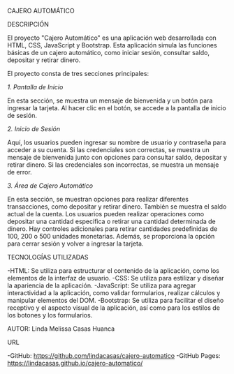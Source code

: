 CAJERO AUTOMÁTICO

DESCRIPCIÓN

El proyecto "Cajero Automático" es una aplicación web desarrollada con HTML, CSS, JavaScript y Bootstrap. Esta aplicación simula las funciones básicas de un cajero automático, como iniciar sesión, consultar saldo, depositar y retirar dinero.

El proyecto consta de tres secciones principales:

*1. Pantalla de Inicio*

En esta sección, se muestra un mensaje de bienvenida y un botón para ingresar la tarjeta. Al hacer clic en el botón, se accede a la pantalla de inicio de sesión.

*2. Inicio de Sesión*

Aquí, los usuarios pueden ingresar su nombre de usuario y contraseña para acceder a su cuenta. Si las credenciales son correctas, se muestra un mensaje de bienvenida junto con opciones para consultar saldo, depositar y retirar dinero. Si las credenciales son incorrectas, se muestra un mensaje de error.

*3. Área de Cajero Automático*

En esta sección, se muestran opciones para realizar diferentes transacciones, como depositar y retirar dinero. También se muestra el saldo actual de la cuenta. Los usuarios pueden realizar operaciones como depositar una cantidad específica o retirar una cantidad determinada de dinero. Hay controles adicionales para retirar cantidades predefinidas de 100, 200 o 500 unidades monetarias. Además, se proporciona la opción para cerrar sesión y volver a ingresar la tarjeta.

TECNOLOGÍAS UTILIZADAS

-HTML: Se utiliza para estructurar el contenido de la aplicación, como los elementos de la interfaz de usuario.
-CSS: Se utiliza para estilizar y diseñar la apariencia de la aplicación.
-JavaScript: Se utiliza para agregar interactividad a la aplicación, como validar formularios, realizar cálculos y manipular elementos del DOM.
-Bootstrap: Se utiliza para facilitar el diseño receptivo y el aspecto visual de la aplicación, así como para los estilos de los botones y los formularios.

AUTOR: 
Linda Melissa Casas Huanca

URL

-GitHub: https://github.com/lindacasas/cajero-automatico
-GitHub Pages: https://lindacasas.github.io/cajero-automatico/
